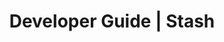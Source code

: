 ---
title: Developer Guide | Stash
description: Stash Developer Guide
menu:
  product_stash_0.6.2:
    identifier: developer-guide
    name: Developer Guide
    parent: setup
    weight: 40
menu_name: product_stash_0.6.2
---